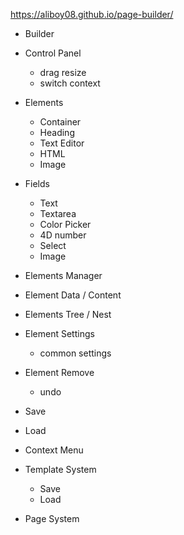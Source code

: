 https://aliboy08.github.io/page-builder/

* Builder

* Control Panel
    - drag resize
    - switch context

* Elements 
    - Container
    - Heading
    - Text Editor
    - HTML
    - Image

* Fields
    - Text
    - Textarea
    - Color Picker
    - 4D number
    - Select
    - Image

* Elements Manager

* Element Data / Content

* Elements Tree / Nest

* Element Settings
    - common settings

* Element Remove
    - undo

* Save

* Load

* Context Menu

* Template System
    - Save
    - Load

* Page System